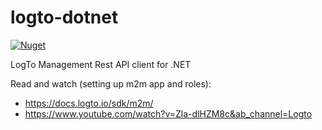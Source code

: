 # logto-dotnet

[![Nuget](https://img.shields.io/nuget/v/andy250.logto-dotnet)](https://www.nuget.org/packages/andy250.logto-dotnet/)

LogTo Management Rest API client for .NET

Read and watch (setting up m2m app and roles):
- https://docs.logto.io/sdk/m2m/
- https://www.youtube.com/watch?v=Zla-dlHZM8c&ab_channel=Logto
